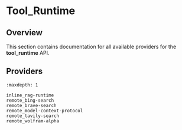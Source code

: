 # Tool_Runtime

## Overview

This section contains documentation for all available providers for the **tool_runtime** API.

## Providers

```{toctree}
:maxdepth: 1

inline_rag-runtime
remote_bing-search
remote_brave-search
remote_model-context-protocol
remote_tavily-search
remote_wolfram-alpha
```
